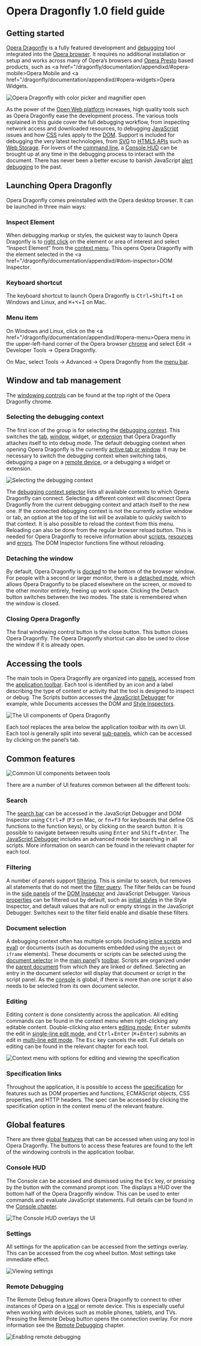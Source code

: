 # Opera Dragonfly 1.0 field guide

## Getting started

<a href="/dragonfly/documentation/appendixd/#dragonfly">Opera Dragonfly</a> is a fully featured development and <a href="/dragonfly/documentation/appendixd/#debugging">debugging</a> tool integrated into the <a href="/dragonfly/documentation/appendixd/#opera-browser">Opera browser</a>. It requires no additional installation or setup and works across many of Opera’s browsers and <a href="/dragonfly/documentation/appendixd/#opera-presto">Opera Presto</a> based products, such as <a href="/dragonfly/documentation/appendixd/#opera-mobile>Opera Mobile</a> and <a href="/dragonfly/documentation/appendixd/#opera-widgets>Opera Widgets</a>.

<img src="img/intro.png" alt="Opera Dragonfly with color picker and magnifier open" />

As the power of the <a href="/dragonfly/documentation/appendixd/#open-web">Open Web platform</a> increases, high quality tools such as Opera Dragonfly ease the development process. The various tools explained in this guide cover the full debugging workflow, from inspecting network access and downloaded resources, to debugging <a href="/dragonfly/documentation/appendixd/#javaScript">JavaScript</a> issues and how <a href="/dragonfly/documentation/appendixd/#css">CSS</a> rules apply to the <a href="/dragonfly/documentation/appendixd/#dom">DOM</a>. Support is included for debugging the very latest technologies, from <a href="/dragonfly/documentation/appendixd/#svg">SVG</a> to <a href="/dragonfly/documentation/appendixd/#html5-apis">HTML5 APIs</a> such as <a href="/dragonfly/documentation/appendixd/#web-storage">Web Storage</a>. For lovers of the <a href="/dragonfly/documentation/appendixd/#command-line">command line</a>, a <a href="/dragonfly/documentation/appendixd/#console">Console HUD</a> can be brought up at any time in the debugging process to interact with the document. There has never been a better excuse to banish JavaScript <a href="/dragonfly/documentation/appendixd/#alert-debugging">alert debugging</a> to the past.

## Launching Opera Dragonfly

Opera Dragonfly comes preinstalled with the Opera desktop browser. It can be launched in three main ways:

### Inspect Element

When debugging markup or styles, the quickest way to launch Opera Dragonfly is to <a href="/dragonfly/documentation/appendixd/#right-click">right click</a> on the element or area of interest and select <q>Inspect Element</q> from the <a href="/dragonfly/documentation/appendixd/#context-menu">context menu</a>. This opens Opera Dragonfly with the element selected in the <a href="/dragonfly/documentation/appendixd/#dom-inspector>DOM Inspector</a>.

### Keyboard shortcut

The keyboard shortcut to launch Opera Dragonfly is <kbd>Ctrl</kbd>+<kbd>Shift</kbd>+<kbd>I</kbd> on Windows and Linux, and <kbd>⌘</kbd>+<kbd>⌥</kbd>+<kbd>I</kbd> on Mac.

### Menu item

On Windows and Linux, click on the <a href="/dragonfly/documentation/appendixd/#opera-menu>Opera menu</a> in the upper-left-hand corner of the Opera browser <a href="/dragonfly/documentation/appendixd/#chrome">chrome</a> and select Edit → Developer Tools → Opera Dragonfly.

On Mac, select Tools → Advanced → Opera Dragonfly from the <a href="/dragonfly/documentation/appendixd/#menu-bar">menu bar</a>.

## Window and tab management

The <a href="/dragonfly/documentation/appendixd/#windowing-controls">windowing controls</a> can be found at the top right of the Opera Dragonfly chrome. 

### Selecting the debugging context

The first icon of the group is for selecting the <a href="/dragonfly/documentation/appendixd/#debugging-context">debugging context</a>. This switches the <a href="/dragonfly/documentation/appendixd/#tab">tab</a>, <a href="/dragonfly/documentation/appendixd/#window">window</a>, widget, or <a href="/dragonfly/documentation/appendixd/#opera-extension">extension</a> that Opera Dragonfly attaches itself to into debug mode. The default debugging context when opening Opera Dragonfly is the currently <a href="/dragonfly/documentation/appendixd/#active-tab">active tab or window</a>. It may be necessary to switch the debugging context when switching tabs, debugging a page on a <a href="/dragonfly/documentation/appendixd/#remote-device">remote device</a>, or a debugging a widget or extension. 

<img src="img/context-selector.png" alt="Selecting the debugging context" />

The <a href="/dragonfly/documentation/appendixd/#debugging-context-selector">debugging context selector</a> lists all available contexts to which Opera Dragonfly can connect. Selecting a different context will disconnect Opera Dragonfly from the current debugging context and attach itself to the new one. If the connected debugging context is not the currently active window or tab, an option at the top of the list will be available to quickly switch to that context. It is also possible to reload the context from this menu. Reloading can also be done from the regular browser reload button. This is needed for Opera Dragonfly to receive information about <a href="/dragonfly/documentation/appendixd/#scripts">scripts</a>, <a href="/dragonfly/documentation/appendixd/#resources">resources</a> and <a href="/dragonfly/documentation/appendixd/#errors">errors</a>. The DOM Inspector functions fine without reloading.

### Detaching the window

By default, Opera Dragonfly is <a href="/dragonfly/documentation/appendixd/#docked-mode">docked</a> to the bottom of the browser window. For people with a second or larger monitor, there is a <a href="/dragonfly/documentation/appendixd/#detached-mode">detached mode</a>, which allows Opera Dragonfly to be placed elsewhere on the screen, or moved to the other monitor entirely, freeing up work space. Clicking the Detach button switches between the two modes. The state is remembered when the window is closed.

### Closing Opera Dragonfly

The final windowing control button is the close button. This button closes Opera Dragonfly. The Opera Dragonfly shortcut can also be used to close the window if it is already open.

## Accessing the tools

The main tools in Opera Dragonfly are organized into <a href="/dragonfly/documentation/appendixd/#panel">panels</a>, accessed from the <a href="/dragonfly/documentation/appendixd/#application-toolbar">application toolbar</a>. Each tool is identified by an icon and a label describing the type of content or activity that the tool is designed to inspect or debug. The Scripts button accesses the <a href="/dragonfly/documentation/appendixd/#javaScript-debugger">JavaScript Debugger</a> for example, while Documents accesses the DOM and <a href="/dragonfly/documentation/appendixd/#style-inspector">Style Inspectors</a>.

<img src="img/uimap.png" alt="The UI components of Opera Dragonfly" />

Each tool replaces the area below the application toolbar with its own UI. Each tool is generally split into several <a href="/dragonfly/documentation/appendixd/#sub-panel">sub-panels</a>, which can be accessed by clicking on the panel’s tab. 

## Common features

<img src="img/common-components.png" alt="Common UI components between tools" />


There are a number of UI features common between all the different tools:

### Search

The <a href="/dragonfly/documentation/appendixd/#search-bar">search bar</a> can be accessed in the JavaScript Debugger and DOM Inspector using <kbd>Ctrl</kbd>+<kbd>F</kbd> (<kbd>F3</kbd> on Mac, or <kbd>fn</kbd>+<kbd>F3</kbd> for keyboards that define OS functions to the function keys), or by clicking on the search button. It is possible to navigate between results using <kbd>Enter</kbd> and <kbd>Shift</kbd>+<kbd>Enter</kbd>. The <a href="/dragonfly/documentation/debugger/">JavaScript Debugger</a> includes an advanced mode for searching in all scripts. More information on search can be found in the relevant chapter for each tool.

### Filtering

A number of panels support <a href="/dragonfly/documentation/appendixd/#filtering">filtering</a>. This is similar to search, but removes all statements that do not meet the <a href="/dragonfly/documentation/appendixd/#filter-query">filter query</a>. The filter fields can be found in the <a href="/dragonfly/documentation/appendixd/#side-panel">side panels</a> of the <a href="/dragonfly/documentation/dom/">DOM Inspector</a> and JavaScript Debugger. Various <a href="/dragonfly/documentation/appendixd/#properties">properties</a> can be filtered out by default, such as <a href="/dragonfly/documentation/appendixd/#initial-style">initial styles</a> in the Style Inspector, and default values that are null or empty strings in the JavaScript Debugger. Switches next to the filter field enable and disable these filters. 

### Document selection

A debugging context often has multiple scripts (including <a href="/dragonfly/documentation/appendixd/#inline-script">inline scripts</a> and <a href="/dragonfly/documentation/appendixd/#eval">eval</a>) or documents (such as documents embedded using the <code>object</code> or <code>iframe</code> elements). These documents or scripts can be selected using the <a href="/dragonfly/documentation/appendixd/#document-selector">document selector</a> in the <a href="/dragonfly/documentation/appendixd/#main-panel">main panel</a>’s <a href="/dragonfly/documentation/appendixd/#toolbar">toolbar</a>. Scripts are organized under the <a href="/dragonfly/documentation/appendixd/#parent-document">parent document</a> from which they are linked or defined. Selecting an entry in the document selector will display that document or script in the script panel. As the <a href="/dragonfly/documentation/console/">console</a> is global, if there is more than one script it also needs to be selected from its own document selector. 

### Editing

Editing content is done consistently across the application. All editing commands can be found in the context menu when right-clicking any editable content. Double-clicking also enters <a href="/dragonfly/documentation/appendixd/#editing-mode">editing mode</a>; <kbd>Enter</kbd> submits the edit in <a href="/dragonfly/documentation/appendixd/#singleline-editing">single-line edit mode</a>, and <kbd>Ctrl</kbd>+<kbd>Enter</kbd> (<kbd>⌘</kbd>+<kbd>Enter</kbd>) submits an edit in <a href="/dragonfly/documentation/appendixd/#multiline-editing">multi-line edit mode</a>. The <kbd>Esc</kbd> key cancels the edit. Full details on editing can be found in the relevant chapter for each tool.

<img src="img/edit-specs.png" alt="Context menu with options for editing and viewing the specification" />

### Specification links

Throughout the application, it is possible to access the <a href="/dragonfly/documentation/appendixd/#specification">specification</a> for features such as DOM properties and functions, ECMAScript objects, CSS properties, and HTTP headers. The spec can be accessed by clicking the specification option in the context menu of the relevant feature. 

## Global features

There are three <a href="/dragonfly/documentation/appendixd/#global-feature">global features</a> that can be accessed when using any tool in Opera Dragonfly. The buttons to access these features are found to the left of the windowing controls in the application toolbar.

### Console HUD

The Console can be accessed and dismissed using the <kbd>Esc</kbd> key, or pressing by the button with the command prompt icon. The displays a HUD over the bottom half of the Opera Dragonfly window. This can be used to enter commands and evaluate JavaScript statements. Full details can be found in the <a href="/dragonfly/documentation/console/">Console chapter</a>.

<img src="img/console.png" alt="The Console HUD overlays the UI" />

### Settings

All settings for the application can be accessed from the settings overlay. This can be accessed from the cog wheel button. Most settings take immediate effect.

<img src="img/settings.png" alt="Viewing settings" />

### Remote Debugging

The Remote Debug feature allows Opera Dragonfly to connect to other instances of Opera on a <a href="/dragonfly/documentation/appendixd/#local-device">local</a> or remote device. This is especially useful when working with devices such as mobile phones, tablets, and TVs. Pressing the Remote Debug button opens the connection overlay. For more information see the <a href="/dragonfly/documentation/remote/">Remote Debugging</a> chapter.

<img src="img/remote.png" alt="Enabling remote debugging" />